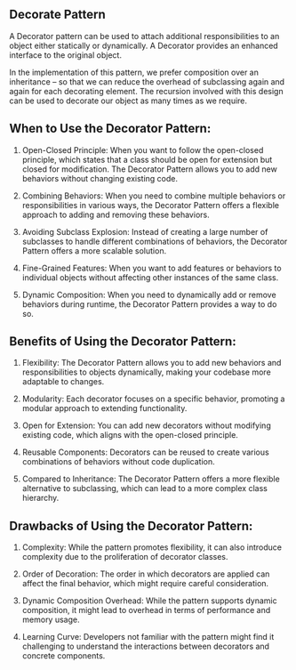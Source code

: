 Decorate Pattern
-

A Decorator pattern can be used to attach additional responsibilities to an object either statically or dynamically. A Decorator provides an enhanced interface to the original object.

In the implementation of this pattern, we prefer composition over an inheritance – so that we can reduce the overhead of subclassing again and again for each decorating element. The recursion involved with this design can be used to decorate our object as many times as we require.

When to Use the Decorator Pattern:
-

1. Open-Closed Principle: When you want to follow the open-closed principle, which states that a class should be open for extension but closed for modification. The Decorator Pattern allows you to add new behaviors without changing existing code.

2. Combining Behaviors: When you need to combine multiple behaviors or responsibilities in various ways, the Decorator Pattern offers a flexible approach to adding and removing these behaviors.

3. Avoiding Subclass Explosion: Instead of creating a large number of subclasses to handle different combinations of behaviors, the Decorator Pattern offers a more scalable solution.

4. Fine-Grained Features: When you want to add features or behaviors to individual objects without affecting other instances of the same class.

5. Dynamic Composition: When you need to dynamically add or remove behaviors during runtime, the Decorator Pattern provides a way to do so.


Benefits of Using the Decorator Pattern:
-

1. Flexibility: The Decorator Pattern allows you to add new behaviors and responsibilities to objects dynamically, making your codebase more adaptable to changes.

2. Modularity: Each decorator focuses on a specific behavior, promoting a modular approach to extending functionality.

3. Open for Extension: You can add new decorators without modifying existing code, which aligns with the open-closed principle.

4. Reusable Components: Decorators can be reused to create various combinations of behaviors without code duplication.

5. Compared to Inheritance: The Decorator Pattern offers a more flexible alternative to subclassing, which can lead to a more complex class hierarchy.


Drawbacks of Using the Decorator Pattern:
-

1. Complexity: While the pattern promotes flexibility, it can also introduce complexity due to the proliferation of decorator classes.

2. Order of Decoration: The order in which decorators are applied can affect the final behavior, which might require careful consideration.

3. Dynamic Composition Overhead: While the pattern supports dynamic composition, it might lead to overhead in terms of performance and memory usage.

4. Learning Curve: Developers not familiar with the pattern might find it challenging to understand the interactions between decorators and concrete components.

